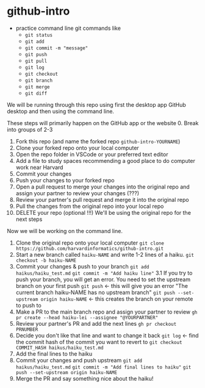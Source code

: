 # github-intro

- practice command line git commands like
    - `git status`
    - `git add`
    - `git commit -m "message"`
    - `git push`
    - `git pull`
    - `git log`
    - `git checkout`
    - `git branch`
    - `git merge`
    - `git diff`


We will be running through this repo using first the desktop app GitHub desktop and then using the command line. 

These steps will primarily happen on the GitHub app or the website
0. Break into groups of 2-3
1. Fork this repo (and name the forked repo `github-intro-YOURNAME`)
2. Clone your forked repo onto your local computer
3. Open the repo folder in VSCode or your preferred text editor
4. Add a file to study spaces recommending a good place to do computer work near Harvard
5. Commit your changes
6. Push your changes to your forked repo
7. Open a pull request to merge your changes into the original repo and assign your partner to review your changes (???)
8. Review your partner's pull request and merge it into the original repo
9. Pull the changes from the original repo into your local repo
10. DELETE your repo (optional !!!) We'll be using the original repo for the next steps

Now we will be working on the command line.
1. Clone the original repo onto your local computer
    `git clone https://github.com/harvardinformatics/github-intro.git`
2. Start a new branch called `haiku-NAME` and write 1-2 lines of a haiku.
    `git checkout -b haiku-NAME`
3. Commit your changes & push to your branch
    `git add haikus/haiku_test.md`
    `git commit -m "Add haiku line"`
    3.1 If you try to push your branch, you will get an error. You need to set the upstream branch on your first push
    `git push` <- this will give you an error "The current branch haiku-NAME has no upstream branch"
    `git push --set-upstream origin haiku-NAME` <- this creates the branch on your remote to push to
5. Make a PR to the main branch repo and assign your partner to review
    `gh pr create --head haiku-lei --assignee "@YOURPARTNER"`
6. Review your partner's PR and add the next lines
    `gh pr checkout PRNUMBER`
7. Decide you don't like that line and want to change it back
    `git log` <- find the commit hash of the commit you want to revert to
    `git checkout COMMIT_HASH haikus/haiku_test.md`
8. Add the final lines to the haiku
9. Commit your changes and push upstream
    `git add haikus/haiku_test.md`
    `git commit -m "Add final lines to haiku"`
    `git push --set-upstream origin haiku-NAME`
12. Merge the PR and say something nice about the haiku!